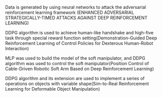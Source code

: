 Data is generated by using neural networks to attack the adversarial reinforcement learning framework (ENHANCED ADVERSARIAL STRATEGICALLY-TIMED ATTACKS AGAINST DEEP REINFORCEMENT LEARNING)

DDPG algorithm is used to achieve human-like handshake and high-five task through special reward function setting(Demonstration-Guided Deep Reinforcement Learning of Control Policies for Dexterous Human-Robot Interaction)

MLP was used to build the model of the soft manipulator, and DDPG algorithm was used to control the soft manipulator(Position Control of Cable-Driven Robotic Soft Arm
Based on Deep Reinforcement Learning)

DDPG algorithm and its extension are used to implement a series of operations on objects with variable shape(Sim-to-Real Reinforcement Learning for Deformable Object Manipulation)



